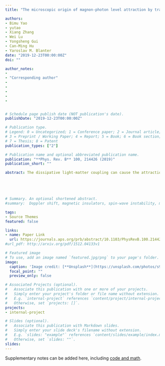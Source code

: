 ```yaml
---
title: "The microscopic origin of magnon-photon level attraction by traveling waves: Theory and experiment"

authors:
- Bimu Yao
- yutao
- Xiang Zhang
- Wei Lu
- Yongsheng Gui
- Can-Ming Hu
- Yaroslav M. Blanter
date: "2019-12-23T00:00:00Z"
doi: ""

author_notes:
-
- "Corresponding author"
- 
-
-
-
-


# Schedule page publish date (NOT publication's date).
publishDate: "2019-12-23T00:00:00Z"

# Publication type.
# Legend: 0 = Uncategorized; 1 = Conference paper; 2 = Journal article;
# 3 = Preprint / Working Paper; 4 = Report; 5 = Book; 6 = Book section;
# 7 = Thesis; 8 = Patent
publication_types: ["2"]

# Publication name and optional abbreviated publication name.
publication: "**Phys. Rev. B** 100, 214426 (2019)"
publication_short: ""

abstract: The dissipative light-matter coupling can cause the attraction of two energy levels, i.e., level attraction, when competing with the coherent coupling that induces usual Rabi-level splitting. The level attraction shows attractive potential for topological information processing. However, the underlying microscopic quantum mechanism of dissipative coupling still remains unclear although the behavior has been understood to root in the non-Hermitian physics, which brings difficulties in quantifying and manipulating the competition between coherence and dissipation and thereby the flexible control of level attraction. Here, by coupling a magnon mode to a cavity supporting both standing and traveling waves, we identify the traveling-wave state to be responsible for magnon-photon dissipative coupling. By characterizing the radiative broadening of a magnon linewidth, we quantify the coherent and dissipative coupling strengths and their competition. The effective magnon-photon coupling strength, as a net result of competition, is analytically presented using quantum theory to show good agreement with measurements. In this manner, we extend the control dimension of level attraction by tuning field torque on magnetization or global cavity geometry. Our findings provide insights on engineered coupled harmonic oscillator systems.





# Summary. An optional shortened abstract.
#summary:  Doppler shift, magnetic insulators, spin-wave instability, magnon-magnon interactions.

tags:
- Source Themes
featured: false

links:
- name: Paper Link
  url: https://journals.aps.org/prb/abstract/10.1103/PhysRevB.100.214426
#url_pdf: http://arxiv.org/pdf/1512.04133v1

# Featured image
# To use, add an image named `featured.jpg/png` to your page's folder. 
image:
  caption: 'Image credit: [**Unsplash**](https://unsplash.com/photos/s9CC2SKySJM)'
  focal_point: ""
  preview_only: false

# Associated Projects (optional).
#   Associate this publication with one or more of your projects.
#   Simply enter your project's folder or file name without extension.
#   E.g. `internal-project` references `content/project/internal-project/index.md`.
#   Otherwise, set `projects: []`.
projects:
- internal-project

# Slides (optional).
#   Associate this publication with Markdown slides.
#   Simply enter your slide deck's filename without extension.
#   E.g. `slides: "example"` references `content/slides/example/index.md`.
#   Otherwise, set `slides: ""`.
slides:
---
```


Supplementary notes can be added here, including [code and math](https://sourcethemes.com/academic/docs/writing-markdown-latex/).
